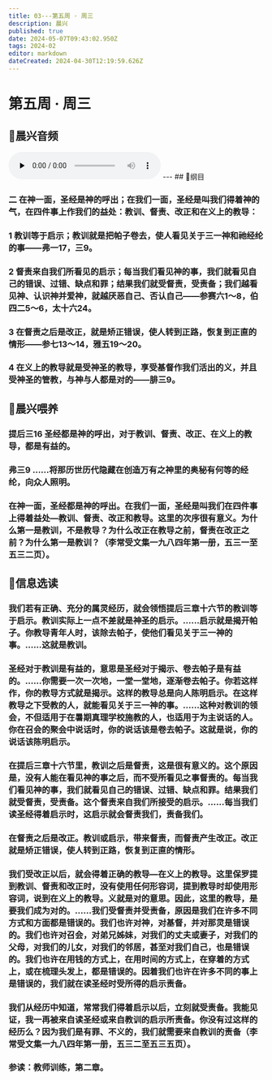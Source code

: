 ```yaml
---
title: 03---第五周 · 周三
description: 晨兴
published: true
date: 2024-05-07T09:43:02.950Z
tags: 2024-02
editor: markdown
dateCreated: 2024-04-30T12:19:59.626Z
---
```


# 第五周 · 周三
## 🎵晨兴音频
<audio id="audio" controls="" preload="none">
      <source id="mp3" src="/2024-02/week5/week5day3.mp3">
</audio>
---
## 📖纲目

### 二   在神一面，圣经是神的呼出；在我们一面，圣经是叫我们得着神的气，在四件事上作我们的益处：教训、督责、改正和在义上的教导：

### 1   教训等于启示；教训就是把帕子卷去，使人看见关于三一神和祂经纶的事——弗一17，三9。

### 2   督责来自我们所看见的启示；每当我们看见神的事，我们就看见自己的错误、过错、缺点和罪；结果我们就受督责，受责备；我们越看见神、认识神并爱神，就越厌恶自己、否认自己——参赛六1～8，伯四二5～6，太十六24。

### 3   在督责之后是改正，就是矫正错误，使人转到正路，恢复到正直的情形——参七13～14，雅五19～20。

### 4   在义上的教导就是受神圣的教导，享受基督作我们活出的义，并且受神圣的管教，与神与人都是对的——腓三9。

## 📖晨兴喂养

### **提后三16**    **圣经都是神的呼出，对于教训、督责、改正、在义上的教导，都是有益的。**

### **弗三9**    **……将那历世历代隐藏在创造万有之神里的奥秘有何等的经纶，向众人照明。**

### 在神一面，圣经都是神的呼出。在我们一面，圣经是叫我们在四件事上得着益处—教训、督责、改正和教导。这里的次序很有意义。为什么第一是教训，不是教导？为什么改正在教导之前，督责在改正之前？为什么第一是教训？（李常受文集一九八四年第一册，五三一至五三二页）。

## 📖信息选读

### 我们若有正确、充分的属灵经历，就会领悟提后三章十六节的教训等于启示。教训实际上一点不差就是神圣的启示。……启示就是揭开帕子。你教导青年人时，该除去帕子，使他们看见关于三一神的事。……这就是教训。

### 圣经对于教训是有益的，意思是圣经对于揭示、卷去帕子是有益的。……你需要一次一次地，一堂一堂地，逐渐卷去帕子。你若这样作，你的教导方式就是揭示。这样的教导总是向人陈明启示。在这样教导之下受教的人，就能看见关于三一神的事。……这种对教训的领会，不但适用于在暑期真理学校施教的人，也适用于为主说话的人。你在召会的聚会中说话时，你的说话该是卷去帕子。这就是说，你的说话该陈明启示。

### 在提后三章十六节里，教训之后是督责，这是很有意义的。这个原因是，没有人能在看见神的事之后，而不受所看见之事督责的。每当我们看见神的事，我们就看见自己的错误、过错、缺点和罪。结果我们就受督责，受责备。这个督责来自我们所接受的启示。……每当我们读圣经得着启示时，这启示就会督责我们，责备我们。

### 在督责之后是改正。教训或启示，带来督责，而督责产生改正。改正就是矫正错误，使人转到正路，恢复到正直的情形。

### 我们受改正以后，就会得着正确的教导—在义上的教导。这里保罗提到教训、督责和改正时，没有使用任何形容词，提到教导时却使用形容词，说到在义上的教导。义就是对的意思。因此，这里的教导，是要我们成为对的。……我们受督责并受责备，原因是我们在许多不同方式和方面都是错误的。我们也许对神，对基督，并对那灵是错误的。我们也许对召会，对弟兄姊妹，对我们的丈夫或妻子，对我们的父母，对我们的儿女，对我们的邻居，甚至对我们自己，也是错误的。我们也许在用钱的方式上，在用时间的方式上，在穿着的方式上，或在梳理头发上，都是错误的。因着我们也许在许多不同的事上是错误的，我们就在读圣经时受所得的启示责备。

### 我们从经历中知道，常常我们得着启示以后，立刻就受责备。我能见证，我一再被来自读圣经或来自教训的启示所责备。你没有过这样的经历么？因为我们是有罪、不义的，我们就需要来自教训的责备（李常受文集一九八四年第一册，五三二至五三五页）。

### 参读：教师训练，第二章。
<!-- Google tag (gtag.js) -->
<script async src="https://www.googletagmanager.com/gtag/js?id=G-1P8709Z16T"></script>
<script>
  window.dataLayer = window.dataLayer || [];
  function gtag(){dataLayer.push(arguments);}
  gtag('js', new Date());

  gtag('config', 'G-1P8709Z16T');
</script>